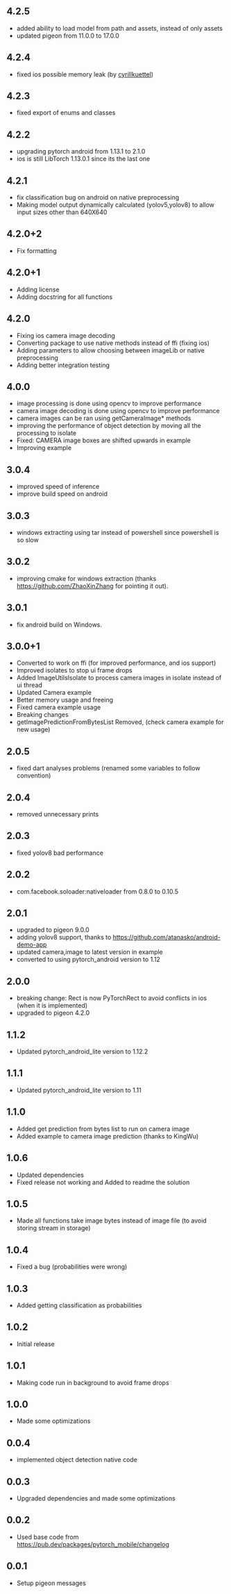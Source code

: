 
## 4.2.5
* added ability to load model from path and assets, instead of only assets
* updated pigeon from 11.0.0 to 17.0.0

## 4.2.4
* fixed ios possible memory leak (by [cyrillkuettel](https://github.com/cyrillkuettel))
## 4.2.3
* fixed export of enums and classes

## 4.2.2
* upgrading pytorch android from 1.13.1 to 2.1.0
* ios is still LibTorch 1.13.0.1 since its the last one

## 4.2.1
* fix classification bug on android on native preprocessing
* Making model output dynamically calculated (yolov5,yolov8) to allow input sizes other than 640X640

## 4.2.0+2
* Fix formatting

## 4.2.0+1
* Adding license
* Adding docstring for all functions
## 4.2.0
* Fixing ios camera image decoding
* Converting package to use native methods instead of ffi (fixing ios)
* Adding parameters to allow choosing between imageLib or native preprocessing 
* Adding better integration testing 

## 4.0.0
* image processing is done using opencv to improve performance
* camera image decoding is done using opencv to improve performance
* camera images can be ran using getCameraImage* methods
* improving the performance of object detection by moving all the processing to isolate
* Fixed: CAMERA image boxes are shifted upwards in example
* Improving example
## 3.0.4
* improved speed of inference
* improve build speed on android
## 3.0.3
* windows extracting using tar instead of powershell since powershell is so slow
## 3.0.2
* improving cmake for windows extraction (thanks https://github.com/ZhaoXinZhang for pointing it out).
## 3.0.1
* fix android build on Windows.
## 3.0.0+1
* Converted to work on ffi (for improved performance, and ios support)
* Improved isolates to stop ui frame drops
* Added ImageUtilsIsolate to process camera images in isolate instead of ui thread
* Updated Camera example
* Better memory usage and freeing
* Fixed camera example usage
* Breaking changes
* getImagePredictionFromBytesList Removed, (check camera example for new usage)


## 2.0.5
* fixed dart analyses problems (renamed some variables to follow convention)
## 2.0.4
* removed unnecessary prints
## 2.0.3
* fixed yolov8 bad performance
## 2.0.2
* com.facebook.soloader:nativeloader from 0.8.0 to 0.10.5
## 2.0.1
* upgraded to pigeon 9.0.0
* adding yolov8 support, thanks to https://github.com/atanasko/android-demo-app
* updated camera,image to latest version in example
* converted to using pytorch_android version to 1.12
## 2.0.0
* breaking change: Rect is now PyTorchRect to avoid conflicts in ios (when it is implemented)
* upgraded to pigeon 4.2.0
## 1.1.2
* Updated pytorch_android_lite version to 1.12.2
## 1.1.1
* Updated pytorch_android_lite version to 1.11
## 1.1.0
* Added get prediction from bytes list to run on camera image
* Added example to camera image prediction (thanks to KingWu)
## 1.0.6
* Updated dependencies 
* Fixed release not working and Added to readme the solution 
## 1.0.5
* Made all functions take image bytes instead of image file (to avoid storing stream in storage)
## 1.0.4
* Fixed a bug (probabilities were wrong)
## 1.0.3
* Added getting classification as probabilities
## 1.0.2
* Initial release
## 1.0.1
* Making code run in background to avoid frame drops
## 1.0.0
* Made some optimizations
## 0.0.4
* implemented object detection native code
## 0.0.3
* Upgraded dependencies and made some optimizations 
## 0.0.2
* Used base code from https://pub.dev/packages/pytorch_mobile/changelog
## 0.0.1
* Setup pigeon messages
